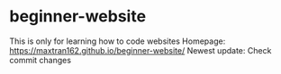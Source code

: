 # beginner-website
This is only for learning how to code websites
Homepage: https://maxtran162.github.io/beginner-website/
Newest update: Check commit changes